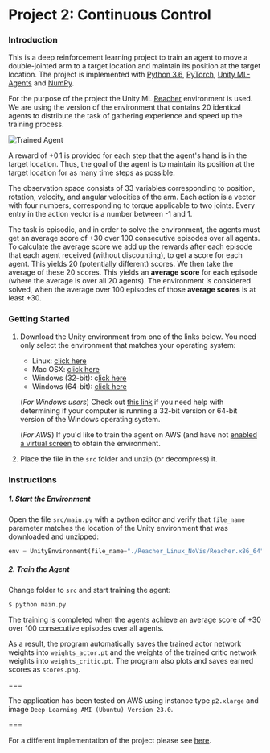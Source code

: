 [//]: # (Image References)

[image1]: https://user-images.githubusercontent.com/10624937/43851024-320ba930-9aff-11e8-8493-ee547c6af349.gif "Trained Agent"

# Project 2: Continuous Control

### Introduction

This is a deep reinforcement learning project to train an agent to 
move a double-jointed arm to a target location and
maintain its position at the target location.
The project is implemented with [Python 3.6](https://www.python.org/downloads/release/python-360/), [PyTorch](https://pytorch.org/), [Unity ML-Agents](https://github.com/Unity-Technologies/ml-agents/blob/master/docs/Installation.md) and [NumPy](http://www.numpy.org/).

For the purpose of the project the Unity ML [Reacher](https://github.com/Unity-Technologies/ml-agents/blob/master/docs/Learning-Environment-Examples.md#reacher) environment is used.
We are using the version of the environment that contains 20 identical agents to distribute the task of gathering experience
and speed up the training process.

![Trained Agent][image1]

A reward of +0.1 is provided for each step that the agent's hand is in the target location.
Thus, the goal of the agent is to maintain its position at the target location for as many time steps as possible.

The observation space consists of 33 variables corresponding to position, rotation, velocity, and angular velocities of the arm.
Each action is a vector with four numbers, corresponding to torque applicable to two joints.
Every entry in the action vector is a number between -1 and 1.

The task is episodic, and in order to solve the environment, the agents must get an average score of +30 over 100 consecutive episodes over all agents.
To calculate the average score we add up the rewards after each episode that each agent received (without discounting), to get a score for each agent. This yields 20 (potentially different) scores. We then take the average of these 20 scores.
This yields an **average score** for each episode (where the average is over all 20 agents).
The environment is considered solved, when the average over 100 episodes of those **average scores** is at least +30.

### Getting Started

1. Download the Unity environment from one of the links below.  You need only select the environment that matches your operating system:
    - Linux: [click here](https://s3-us-west-1.amazonaws.com/udacity-drlnd/P2/Reacher/one_agent/Reacher_Linux.zip)
    - Mac OSX: [click here](https://s3-us-west-1.amazonaws.com/udacity-drlnd/P2/Reacher/one_agent/Reacher.app.zip)
    - Windows (32-bit): c[lick here](https://s3-us-west-1.amazonaws.com/udacity-drlnd/P2/Reacher/one_agent/Reacher_Windows_x86.zip)
    - Windows (64-bit): [click here](https://s3-us-west-1.amazonaws.com/udacity-drlnd/P2/Reacher/one_agent/Reacher_Windows_x86_64.zip)

    (_For Windows users_) Check out [this link](https://support.microsoft.com/en-us/help/827218/how-to-determine-whether-a-computer-is-running-a-32-bit-version-or-64) if you need help with determining if your computer is running a 32-bit version or 64-bit version of the Windows operating system.

    (_For AWS_) If you'd like to train the agent on AWS (and have not [enabled a virtual screen](https://s3-us-west-1.amazonaws.com/udacity-drlnd/P2/Reacher/Reacher_Linux_NoVis.zip) to obtain the environment.

2. Place the file in the `src` folder and unzip (or decompress) it. 

### Instructions

##### 1. Start the Environment

Open the file `src/main.py` with a python editor and verify that
`file_name` parameter matches the location of the Unity environment that was downloaded and unzipped:
```python
env = UnityEnvironment(file_name="./Reacher_Linux_NoVis/Reacher.x86_64")
```

##### 2. Train the Agent
Change folder to `src` and start training the agent:
```sh
$ python main.py
```
The training is completed when the agents achieve an average score of +30 over 100 consecutive episodes over all agents.

As a result, the program automatically saves the trained actor network weights into `weights_actor.pt` and 
the weights of the trained critic network weights into `weights_critic.pt`.
The program also plots and saves earned scores as `scores.png`.

===

The application has been tested on AWS using instance type `p2.xlarge` and image `Deep Learning AMI (Ubuntu) Version 23.0`.

===

For a different implementation of the project please see [here](https://github.com/Ullar-Kask/TD3-PER/tree/master/Pytorch).